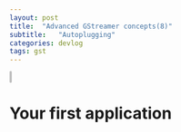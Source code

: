 ```yaml
---
layout: post
title:  "Advanced GStreamer concepts(8)"
subtitle:   "Autoplugging"
categories: devlog
tags: gst
---
```


<style>
.fill_color {background-color:rgba(164,164,164,0.7);border-radius:4px;padding:2px;}
.blue_l {color:#323C73;}
</style>
<span class="fill_color"></span>

# __Your first application__

&nbsp; 